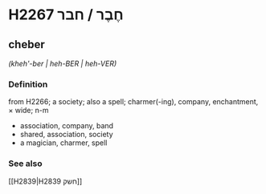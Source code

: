 # H2267 חֶבֶר / חבר

## cheber

_(kheh'-ber | heh-BER | heh-VER)_

### Definition

from H2266; a society; also a spell; charmer(-ing), company, enchantment, × wide; n-m

- association, company, band
- shared, association, society
- a magician, charmer, spell

### See also

[[H2839|H2839 חשק]]

